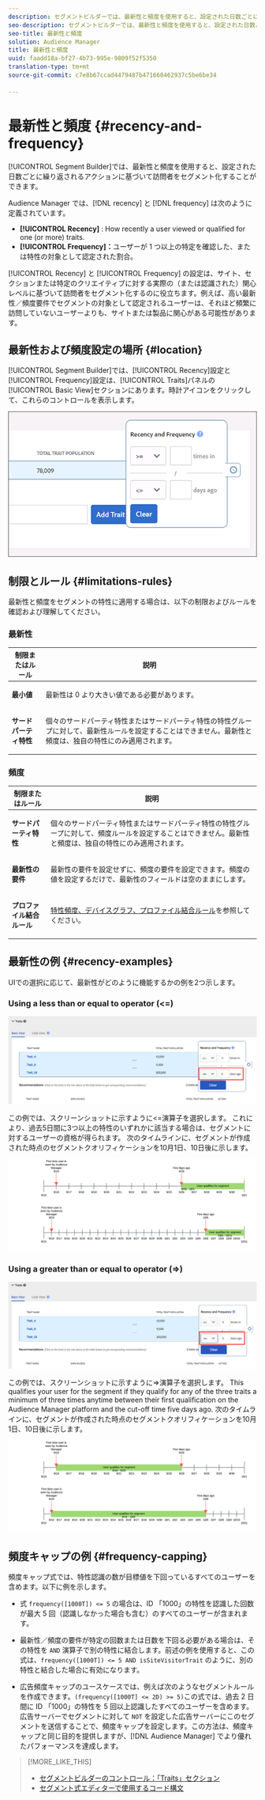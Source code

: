 ```yaml
---
description: セグメントビルダーでは、最新性と頻度を使用すると、設定された日数ごとに繰り返されるアクションに基づいて訪問者をセグメント化することができます。
seo-description: セグメントビルダーでは、最新性と頻度を使用すると、設定された日数ごとに繰り返されるアクションに基づいて訪問者をセグメント化することができます。
seo-title: 最新性と頻度
solution: Audience Manager
title: 最新性と頻度
uuid: faadd18a-bf27-4b73-995e-9809f52f5350
translation-type: tm+mt
source-git-commit: c7e8b67ccad4479487b471668462937c5be6be34

---
```



# 最新性と頻度 {#recency-and-frequency}

[!UICONTROL Segment Builder]では、最新性と頻度を使用すると、設定された日数ごとに繰り返されるアクションに基づいて訪問者をセグメント化することができます。

Audience Manager では、[!DNL recency] と [!DNL frequency] は次のように定義されています。

* **[!UICONTROL Recency]** : How recently a user viewed or qualified for one (or more) traits.
* **[!UICONTROL Frequency]：**&#x200B;ユーザーが 1 つ以上の特定を確認した、または特性の対象として認定された割合。

[!UICONTROL Recency] と [!UICONTROL Frequency] の設定は、サイト、セクションまたは特定のクリエイティブに対する実際の（または認識された）関心レベルに基づいて訪問者をセグメント化するのに役立ちます。例えば、高い最新性／頻度要件でセグメントの対象として認定されるユーザーは、それほど頻繁に訪問していないユーザーよりも、サイトまたは製品に関心がある可能性があります。

## 最新性および頻度設定の場所 {#location}

[!UICONTROL Segment Builder]では、[!UICONTROL Recency]設定と[!UICONTROL Frequency]設定は、[!UICONTROL Traits]パネルの[!UICONTROL Basic View]セクションにあります。時計アイコンをクリックして、これらのコントロールを表示します。

![](assets/recency_frequency.png)

## 制限とルール {#limitations-rules}

最新性と頻度をセグメントの特性に適用する場合は、以下の制限およびルールを確認および理解してください。

### 最新性

<table id="table_026064124C694D75B7A960457D50170B"> 
 <thead> 
  <tr> 
   <th colname="col1" class="entry"> 制限またはルール </th> 
   <th colname="col2" class="entry"> 説明 </th> 
  </tr> 
 </thead>
 <tbody> 
  <tr> 
   <td colname="col1"> <p> <b>最小値</b> </p> </td> 
   <td colname="col2"> <p>最新性は 0 より大きい値である必要があります。 </p> </td> 
  </tr> 
  <tr> 
   <td colname="col1"> <p> <b>サードパーティ特性</b> </p> </td> 
   <td colname="col2"> <p>個々のサードパーティ特性またはサードパーティ特性の特性グループに対して、最新性ルールを設定することはできません。最新性と頻度は、独自の特性にのみ適用されます。 </p> </td> 
  </tr> 
 </tbody> 
</table>

### 頻度

<table id="table_EBD621D26C8B4D03933E8C0753C892A7"> 
 <thead> 
  <tr> 
   <th colname="col1" class="entry"> 制限またはルール </th> 
   <th colname="col2" class="entry"> 説明 </th> 
  </tr> 
 </thead>
 <tbody> 
  <tr> 
   <td colname="col1"> <p> <b>サードパーティ特性</b> </p> </td> 
   <td colname="col2"> <p>個々のサードパーティ特性またはサードパーティ特性の特性グループに対して、頻度ルールを設定することはできません。最新性と頻度は、独自の特性にのみ適用されます。 </p> </td> 
  </tr> 
  <tr> 
   <td colname="col1"> <p> <b>最新性の要件</b> </p> </td> 
   <td colname="col2"> <p>最新性の要件を設定せずに、頻度の要件を設定できます。<i></i>頻度の値を設定するだけで、最新性のフィールドは空のままにします。 </p> </td> 
  </tr> 
  <tr> 
   <td colname="col1"> <p><b>プロファイル結合ルール</b> </p> </td> 
   <td colname="col2"> <p><a href="../../faq/faq-profile-merge.md#trait-freq-device-rules">特性頻度、デバイスグラフ、プロファイル結合ルール</a>を参照してください。 </p> </td> 
  </tr> 
 </tbody> 
</table>

## 最新性の例 {#recency-examples}

UIでの選択に応じて、最新性がどのように機能するかの例を2つ示します。

### Using a less than or equal to operator (&lt;=)

![次よりも小さい](assets/less-than-equal-to.png)

この例では、スクリーンショットに示すように&lt;=演算子を選択します。 これにより、過去5日間に3つ以上の特性のいずれかに該当する場合は、セグメントに対するユーザーの資格が得られます。 次のタイムラインに、セグメントが作成された時点のセグメントクオリフィケーションを10月1日、10日後に示します。

![過去5日間](assets/last-5-days.png)

### Using a greater than or equal to operator (=&gt;)

![次よりも大きい — 等しい](assets/greater-than-equal-to.png)

この例では、スクリーンショットに示すように=&gt;演算子を選択します。 This qualifies your user for the segment if they qualify for any of the three traits a minimum of three times anytime between their first qualification on the Audience Manager platform and the cut-off time five days ago. 次のタイムラインに、セグメントが作成された時点のセグメントクオリフィケーションを10月1日、10日後に示します。

![以前の資格](assets/earlier-qualification.png)


## 頻度キャップの例 {#frequency-capping}

頻度キャップ式では、特性認識の数が目標値を下回っているすべてのユーザーを含めます。以下に例を示します。

* 式 `frequency([1000T]) <= 5` の場合は、ID 「1000」の特性を認識した回数が最大 5 回（認識しなかった場合も含む）のすべてのユーザーが含まれます。
* 最新性／頻度の要件が特定の回数または日数を下回る必要がある場合は、その特性を `AND` 演算子で別の特性に結合します。前述の例を使用すると、この式は、`frequency([1000T]) <= 5 AND isSiteVisitorTrait` のように、別の特性と結合した場合に有効になります。

* 広告頻度キャップのユースケースでは、例えば次のようなセグメントルールを作成できます。`(frequency([1000T] <= 2D) >= 5)`この式では、過去 2 日間に ID 「1000」の特性を 5 回以上認識したすべてのユーザーを含めます。広告サーバーでセグメントに対して `NOT` を設定した広告サーバーにこのセグメントを送信することで、頻度キャップを設定します。この方法は、頻度キャップと同じ目的を提供しますが、[!DNL Audience Manager] でより優れたパフォーマンスを達成します。

>[!MORE_LIKE_THIS]
>
>* [セグメントビルダーのコントロール：「Traits」セクション](../../features/segments/segment-builder.md#segment-builder-controls-traits)
>* [セグメント式エディターで使用するコード構文](../../features/segments/segment-code-syntax.md)

